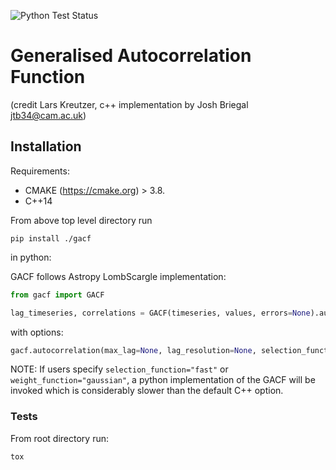 ![Python Test Status](https://github.com/joshbriegal/gacf/workflows/Python%20tests/badge.svg)

# Generalised Autocorrelation Function

(credit Lars Kreutzer, c++ implementation by Josh Briegal jtb34@cam.ac.uk)

## Installation

Requirements:

* CMAKE (https://cmake.org) > 3.8.
* C++14

From above top level directory run

```
pip install ./gacf
```

in python:


GACF follows Astropy LombScargle implementation:

```python
from gacf import GACF

lag_timeseries, correlations = GACF(timeseries, values, errors=None).autocorrelation()
```

with options:

```python
gacf.autocorrelation(max_lag=None, lag_resolution=None, selection_function='natural', weight_function='fast', alpha=None)
```

NOTE: If users specify `selection_function="fast"` or `weight_function="gaussian"`, a python implementation of the GACF will be invoked which is considerably slower than the default C++ option.

### Tests

From root directory run:

```python
tox
```

